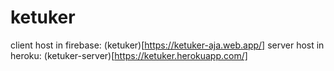# ketuker
client host in firebase: (ketuker)[https://ketuker-aja.web.app/]
server host in heroku: (ketuker-server)[https://ketuker.herokuapp.com/]
